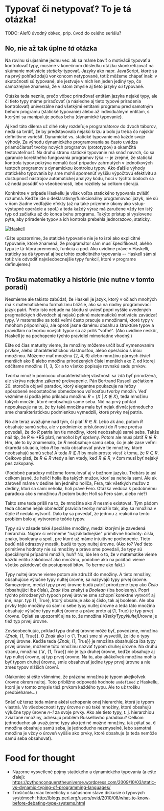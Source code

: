 Typovať či netypovať? To je tá otázka!
======================================

TODO: Alef0 úvodný obkec, príp. úvod do celého seriálu?

No, nie až tak úplne *tá* otázka
--------------------------------

Na rovinu si ujasnime jednu vec: ak sa máme baviť o motivácii typovať a
kontrolovať typy, musíme v konečnom dôsledku otázku skonkretizovať na skúmanie motivácie _staticky_ typovať. Jazyky ako napr. JavaScript, ktoré sa na prvý
pohľad zdajú vonkoncom netypované, totiž môžeme chápať inak: v skutočnosti sú
typované, ale jestvuje v nich len jeden jediný typ, čo samozrejme znamená, že
v istom zmysle aj tieto jazyky _sú_ typované.

Otázka teda neznie, prečo
vôbec priraďovať entitám jazyka nejaké typy, ale či
tieto typy máme priraďovať (a následne aj tieto typové priradenia kontrolovať)
univerzálne nad všetkými entitami programu pred samotným behom programu
(statické typovanie)
alebo až individuálnym entitám, s ktorými sa manipuluje počas behu (dynamické typovanie).

Aj keď táto dilema už dlhé roky rozdeľuje programátorov do dvoch táborov, nedá sa tvrdiť, že by predstavovala nejakú krízu a bolo ju treba čo najskôr
definitívne vyriešiť. Dynamické vs. statické typovanie má každé svoje výhody.
Za výhodu dynamického programovania sa často uvádza priamočiarosť tvorby nových
programov (prototypov) a okamžitá testovateľnosť. Na druhú stranu statické
typovanie má snáď navrch, čo sa garancie korektného fungovania programov týka
-- je zrejmé, že statická kontrola typov pokrýva nemalú časť prípadov
zahrnutých v jednotkových testoch programov s dynamickou kontrolou typov. Ako ďalšie
výhody statického typovania by sme mohli spomenúť vyššiu výpočtovú
efektivitu a dostupnosť nástrojov automatickej analýzy kódu, hoci v týchto
bodoch sa už nedá posúdiť vo všeobecnosti, lebo rozdiely sa celkom stierajú.

Konkrétne v prípade Haskellu je však voľba statického typovania zvlášť
rozumná. Keďže ide o deklaratívny/funkcionálny programovací jazyk, nie sú
v ňom žiadne vedľajšie efekty (až na také prízemné úkony ako vstup-výstupné
operácie a spol.) a teda každý výraz má zaručene vždy ten istý typ od začiatku
až do konca behu programu. Takýto prístup si vyslovene pýta, aby priradenie
typov a ich kontrola prebehla jednorazovo, staticky.

[![Haskell](https://sslimgs.xkcd.com/comics/haskell.png)](https://xkcd.com/1312/)

(Ešte upozornime, že statické typovanie nie je to isté ako explicitné
typovanie, ktoré znamená, že programátor sám musí špecifikovať, akého typu je
tá-ktorá premenná, funkcia a pod. Ako uvidíme práve v Haskelli, staticky sa dá typovať aj bez
tohto explicitného typovania -- Haskell sám si totiž vie odvodiť
najvšeobecnejšie typy funkcií, ktoré v programe definujeme.)

Trošku matematiky a histórie (nie nutne v tomto poradí)
-------------------------------------------------------

Nesmieme ale takisto zabúdať, že Haskell je jazyk, ktorý v očiach mnohých má
k matematickému formalizmu bližšie, ako sa na riadny programovací jazyk patrí. 
Preto isto nebude na škodu si uviesť popri vyššie uvedených pragmatických dôvodoch 
aj nejakú peknú matematickú motiváciu zavádzať typy. V matematike sa totiž
veľmi často pracuje s množinami, ktoré typy v mnohom pripomínajú, 
ale oproti jasne danému obsahu a štruktúre typov a pravidlám na
tvorbu nových typov sú až príliš "voľné". (Ako uvidíme neskôr, 
Haskell je na pochopenie týchto pravidiel mimoriadne vhodný.)

Ešte od čias maturity vieme, že množiny môžeme určiť buď vymenovaním prvkov, 
alebo charakteristickou vlastnosťou, alebo operáciou s inou množinou.
Môžeme mať množinu {2, 4, 6} alebo množinu párnych čísiel menších ako 8
alebo množinu prirodzených čísiel menších ako 7, od ktorej odčítame množinu {1, 3, 5}:
a to všetko popisuje rovnakú sadu prvkov.

Tvorba množín pomocou charakteristickej vlastnosti sa zdá byť prirodzená, ale
skrýva nejedno zákerné prekvapenie. Pán Bertrand Russell začiatkom 20. storočia objavil paradox, ktorý elegantne
poukazuje na hrôzy spôsobené nedostatočne obmedzenou voľnosťou tvorby množín.
Veď vezmime si podľa jeho príkladu množinu *R* = {*X* | *X* ∉ *X*}, teda
množinu takých množín, ktoré neobsahujú samé seba. Nič na prvý pohľad
nepoukazuje na to, že by taká množina mala byť nejak divná: jednoducho sme
charakteristickou podmienkou vymedzili, ktoré prvky nej patria.

No ale teraz uvažujme nad tým, či platí *R* ∈ *R*. Lebo ak áno, potom *R*
obsahuje samú seba, ale v podmienke príslušnosti do *R* sme predsa povedali,
že do *R* patria len tie množiny, ktoré neobsahujú samé seba. Takže náš
tip, že *R* ∈ *R$ platí, nemohol byť správny. Potom ale musí platiť *R*
∉ *R*. Hm, ale to by znamenalo, že $R$ neobsahuje samú seba, čo je ale zase veľmi
škaredá situácia, lebo $R$ by mala obsahovať práve tie množiny, ktoré
neobsahujú samú seba! A teda *R* ∉ *R* by malo proste viesť k tomu, že
*R* ∈ *R*. Celkovo platí, že *R* ∈ *R* vtedy a len vtedy, keď *R* ∉ *R*,
v čom musí byť nejaký pes zakopaný.

(Podobné paradoxy môžeme formulovať aj v bežnom jazyku. Trebárs je asi
celkom jasné, že holiči holia iba takých mužov, ktorí sa neholia sami.
Ale ak zároveň máme v dedine len jedného holiča, Fera, tak všetkých mužov
z dediny, ktorí sa sami neholia, holí práve Fero. Otázka vedúca k podobnému
paradoxu ako s množinou *R* potom bude: Holí sa Fero sám, alebo nie?)

Takto sme teda prišli na to, že množina ako *R* nesmie existovať.
Tým pádom teda chceme nejak obmedziť pravidlá
tvorby množín tak, aby sa množina v štýle *R* nedala vytvoriť. Dalo by sa
povedať, že jednou z reakcií na tento problém bolo aj vytvorenie teórie
typov.

Typy sú v zásade také špeciálne množiny, medzi ktorými je zavedená hierarchia.
Najprv si vezmeme "najzákladnejšie" primitívne hodnoty: čísla,
znaky, booleany a spol., pre ktoré už máme intuitívne pochopenie.
Tieto budú náš odrazový mostík, budú to typy nultej úrovne.
(Ako to? Veď tieto primitívne hodnoty nie sú množiny a práve sme
povedali, že typy sú špeciálnymi prípadmi množín, huh? No, ide len o to, že
v matematike vieme každú entitu zakódovať ako množinu, podobne ako na počítači vieme
všetko zakódovať do postupnosti bitov. To berme ako fakt.)

Typy nultej úrovne vieme potom ale združiť do množiny. A tieto množiny,
obsahujúce výlučne typy nultej úrovne, sa nazývajú typy prvej úrovne.
Samozrejme, medzi typy prvej úrovne budú patriť prirodzené typy ako
*Číslo* (obsahujúci iba čísla), *Znak* (iba znaky) a *Boolean* (iba booleany).
Popri týchto prirodzených typoch prvej úrovne sme schopní korektne vytvoriť aj
iné, napr. typ {1, True}, ktorý obsahuje ako aj číslo, tak aj boolean. Ale oba
prvky tejto množiny sú sami o sebe typy nultej úrovne a teda táto množina
obsahuje výlučne typy nultej úrovne a práve preto aj {1, True} je typ prvej
úrovne. Oplatí sa upozorniť aj na to, že množina *VšetkyTypyNultejÚrovne* je
tiež typ prvej úrovne.

Zovšeobecňujúc, príklad typu druhej úrovne môže byť, povedzme, množina
{*Znak*, {1, True}}. O *Znak* ako i o {1, True} sme si vysvetlili, že ide
o typy prvej úrovne. Keďže teda {*Znak*, {1, True}} je množina obsahujúca iba
typy prvej úrovne, môžeme túto množinu nazvať typom druhej úrovne. Na druhú
stranu, množina {'a', {1, True}} nie je typ druhej úrovne, keďže obsahuje aj
typ nultej úrovne, aj typ prvej úrovne. Na to, aby akákoľvek množina mohla byť
typom druhej úrovne, smie obsahovať jedine typy prvej úrovne a nie zmes typov
nižších úrovní.

(Nakoniec si ešte všimnime, že prázdna množina je typom akejkoľvek úrovne
okrem nultej.
Toto približne odpovedá hodnote `undefined` z Haskellu, ktorá je v tomto
zmysle tiež prvkom každého typu. Ale to už trošku predbiehame...)

Snáď už teraz teda máme akési uchopenie onej hierarchie, ktorá je typom
vlastná. Vo všeobecnosti typy úrovne *n* sú také množiny, ktoré obsahujú
výlučne typy úrovne *n-1* za svoje prvky. Ako ale tieto typy, t. j. hierarchiou zviazané
množiny, adresujú problém Russellovho paradoxu? Celkom jednoducho: ak
uvažujeme typy ako jediné možné množiny, tak pýtať sa, či množina obsahuje
samú seba, je jednoducho nezmyselné, lebo samotná množina je vždy o úroveň
vyššie ako prvky, ktoré obsahuje (a teda nemôže samú seba obsahovať).

Food for thought
================
* Názorne vysvetlené pojmy statického a dynamického typovania (a ešte ďalej):
  https://pythonconquerstheuniverse.wordpress.com/2009/10/03/static-vs-dynamic-typing-of-programming-languages/
* Trošičočku viac teoreticky o súčasnom stave diskusie o typových systémoch:
  http://blogs.perl.org/users/ovid/2010/08/what-to-know-before-debating-type-systems.html
